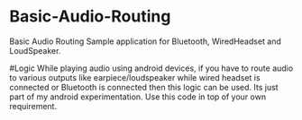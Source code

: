 # Basic-Audio-Routing
Basic Audio Routing Sample application for Bluetooth, WiredHeadset and LoudSpeaker.

#Logic
While playing audio using android devices, if you have to route audio to various outputs like earpiece/loudspeaker 
while wired headset is connected or Bluetooth is connected then this logic can be used.
Its just part of my android experimentation. Use this code in top of your own requirement.
